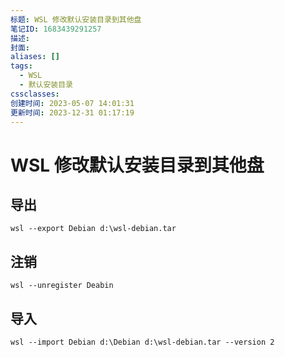 ```yaml
---
标题: WSL 修改默认安装目录到其他盘
笔记ID: 1683439291257
描述: 
封面: 
aliases: []
tags:
  - WSL
  - 默认安装目录
cssclasses: 
创建时间: 2023-05-07 14:01:31
更新时间: 2023-12-31 01:17:19
---
```


# WSL 修改默认安装目录到其他盘

## 导出

```shell
wsl --export Debian d:\wsl-debian.tar
```

## 注销

```shell
wsl --unregister Deabin
```

## 导入

```shell
wsl --import Debian d:\Debian d:\wsl-debian.tar --version 2
```
